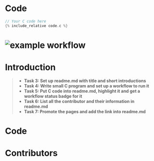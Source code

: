 # Code


```c
// Your C code here
{% include_relative code.c %}
```



![example workflow](https://github.com/csci3251-2023/project-team-i/actions/workflows/c-cpp.yml/badge.svg)
=======
# Introduction
>- **Task 3: Set up readme.md with title and short introductions**
>- **Task 4: Write small C program and set up a workflow to run it**
>- **Task 5: Put C code into readme.md, highlight it and get a workflow status badge for it**
>- **Task 6: List all the contributor and their information in readme.md**
>- **Task 7: Promote the pages and add the link into readme.md**
# Code
# Contributors
